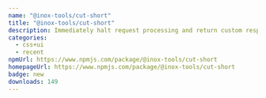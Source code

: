 ```yaml
---
name: "@inox-tools/cut-short"
title: "@inox-tools/cut-short"
description: Immediately halt request processing and return custom responses effortlessly.
categories:
  - css+ui
  - recent
npmUrl: https://www.npmjs.com/package/@inox-tools/cut-short
homepageUrl: https://www.npmjs.com/package/@inox-tools/cut-short
badge: new
downloads: 149
---
```

